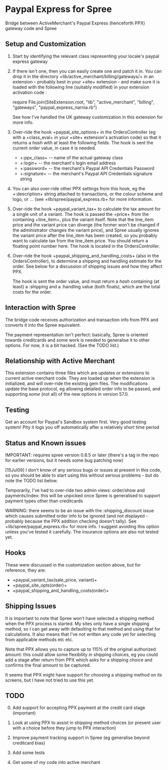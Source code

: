 # Paypal Express for Spree

Bridge between ActiveMerchant's Paypal Express (henceforth PPX) gateway code and Spree


## Setup and Customization


  1. Start by identifying the relevant class representing your locale's paypal express gateway

  2. If there isn't one, then you can easily create one and patch it in. You can drop it in
     the directory +lib/active_merchant/billing/gateways/+ in an extension - probably best in your
     +site+ extension - and make sure it is loaded with the following line (suitably modified) in 
     your extension activation code :

     require File.join(SiteExtension.root, "lib", "active_merchant", "billing", "gateways", "paypal_express_narnia.rb")

     See how I've handled the UK gateway customization in this extension for more info. 

  3. Over-ride the hook +paypal_site_options+ in the OrdersController (eg with a +class_eval+ in your
     +site+ extension's activation code) so that it returns a _hash_ with at least the following
     fields. The hook is sent the current order value, in case it is needed.

      * +:ppx_class+  -- name of the actual gateway class
      * +:login+      -- the merchant's login email address
      * +:password+   -- the merchant's Paypal API Credentials Password
      * +:signature+  -- the merchant's Paypal API Credentials signature string
 
  4. You can also over-ride other PPX settings from this hook, eg the +:description+ string 
     attached to transactions, or the colour scheme and logo, or ... (see +lib/spree/paypal_express.rb+
     for more information. 

  5. Over-ride the hook +paypal_variant_tax+ to calculate the tax amount for a single unit of a
     variant. The hook is passed the +price+ from the containing +line_item+, plus the variant
     itself. Note that the line_item price and the variant price can diverge (the former won't be
     changed if the administrator changes the variant price), and Spree usually ignores the 
     variant price after the line_item has been created, so you probably want to calculate tax 
     from the line_item price. You should return a floating point number here. The hook is
     located in the OrdersController.

  6. Over-ride the hook +paypal_shipping_and_handling_costs+ (also in the OrdersController), to 
     determine a shipping and handling estimate for the order. See below for a discussion of 
     shipping issues and how they affect PPX. 

     The hook is sent the order value, and must return a _hash_ containing (at least) a 
     :shipping and a :handling value (both floats), which are the total costs for the order.




## Interaction with Spree

The bridge code receives authorization and transaction info from PPX and converts it into the Spree
equivalent. 

The payment representation isn't perfect: basically, Spree is oriented towards creditcards and some
work is needed to generalise it to other options. For now, it is a bit hacked. (See the TODO list.)


## Relationship with Active Merchant

This extension contains three files which are updates or extensions to current active merchant code. They are
loaded up when the extension is initialized, and will over-ride the existing gem files. The modifications
update the base protocol, eg allowing detailed order info to be passed, and supporting _some_ (not all)
of the new options in version 57.0. 

## Testing

Get an account for Paypal's Sandbox system first. Very good testing system! 
Pity it logs you off automatically after a relatively short time period


## Status and Known issues

IMPORTANT: requires spree version 0.8.5 or later (there's a tag in the repo for earlier versions, but it needs some bug patching now)

[15Jul09] I don't know of any serious bugs or issues at present in this code, so you should be able to 
start using this without serious problems - but do note the TODO list below. 

Temporarily, I've had to over-ride two admin views: order/show and payments/index: this will be unpicked
once Spree is generalised to support payment types other than creditcards

WARNING: there seems to be an issue with the :shipping_discount issue which causes submitted order
info to be ignored (and not displayed - probably because the PPX addition checking doesn't tally).
See +lib/spree/paypal_express.rb+ for more info. I suggest avoiding this option unless you've 
tested it carefully. The insurance options are also not tested yet.



## Hooks

These were discussed in the customization section above, but for reference, they are:

  * +paypal_variant_tax(sale_price, variant)+
  * +paypal_site_opts(order)+
  * +paypal_shipping_and_handling_costs(order)+


## Shipping Issues

It is important to note that Spree won't have selected a shipping method when the PPX process
is started. My sites only have a single shipping method, so I can get away with defaulting to
that method and using that for calculations. It also means that I've not written any code yet 
for selecting from applicable methods etc etc. 

Note that PPX allows you to capture up to 115% of the original authorized amount: this could 
allow some flexibility in shipping choices, eg you could add a stage after return from PPX 
which asks for a shipping choice and confirms the final amount to be captured.

It seems that PPX might have support for choosing a shipping method on its screens, but I 
have not tried to use this yet.

## TODO

  0. Add support for accepting PPX payment at the credit card stage (important)

  1. Look at using PPX to assist in shipping method choices (or present user with a choice before
     they jump to PPX interaction)

  2. Improve payment tracking support in Spree (eg generalise beyond creditcard bias)

  3. Add some tests

  4. Get some of my code into active merchant


